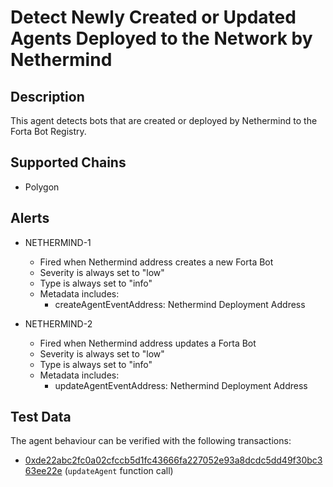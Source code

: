 # Detect Newly Created or Updated Agents Deployed to the Network by Nethermind

## Description

This agent detects bots that are created or deployed by Nethermind to the Forta Bot Registry.

## Supported Chains

- Polygon

## Alerts

- NETHERMIND-1

  - Fired when Nethermind address creates a new Forta Bot
  - Severity is always set to "low"
  - Type is always set to "info"
  - Metadata includes: 
    - createAgentEventAddress: Nethermind Deployment Address

- NETHERMIND-2
  - Fired when Nethermind address updates a Forta Bot
  - Severity is always set to "low"
  - Type is always set to "info"
  - Metadata includes: 
    - updateAgentEventAddress: Nethermind Deployment Address

## Test Data

The agent behaviour can be verified with the following transactions:

- [0xde22abc2fc0a02cfccb5d1fc43666fa227052e93a8dcdc5dd49f30bc363ee22e](https://polygonscan.com/tx/0xde22abc2fc0a02cfccb5d1fc43666fa227052e93a8dcdc5dd49f30bc363ee22e) (`updateAgent` function call)
